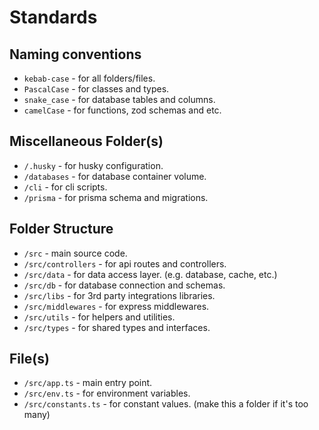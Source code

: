 # Standards

## Naming conventions

- `kebab-case` - for all folders/files.
- `PascalCase` - for classes and types.
- `snake_case` - for database tables and columns.
- `camelCase` - for functions, zod schemas and etc.

## Miscellaneous Folder(s)

- `/.husky` - for husky configuration.
- `/databases` - for database container volume.
- `/cli` - for cli scripts.
- `/prisma` - for prisma schema and migrations.

## Folder Structure

- `/src` - main source code.
- `/src/controllers` - for api routes and controllers.
- `/src/data` - for data access layer. (e.g. database, cache, etc.)
- `/src/db` - for database connection and schemas.
- `/src/libs` - for 3rd party integrations libraries.
- `/src/middlewares` - for express middlewares.
- `/src/utils` - for helpers and utilities.
- `/src/types` - for shared types and interfaces.

## File(s)

- `/src/app.ts` - main entry point.
- `/src/env.ts` - for environment variables.
- `/src/constants.ts` - for constant values. (make this a folder if it's too many)